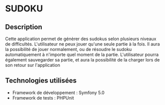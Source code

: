 

# SUDOKU


## Description


Cette application permet de génèrer des sudokus selon plusieurs niveaux de difficultés.
L'utilisateur ne peux jouer qu'une seule partie à la fois. 
Il aura la possibilité de jouer normalement, ou de résoudre le sudoku automatiquement à n'importe quel moment de la partie.
L'utilisateur pourra également sauvegarder sa partie, et aura la possibilité de la charger lors de son retour sur l'application



## Technologies utilisées

- Framework de développement : Symfony 5.0
- Framework  de tests : PHPUnit













